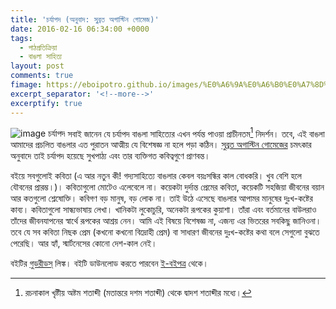 ```yaml
---
title: 'চর্যাপদ (অনুবাদ: সুব্রত অগাস্টিন গোমেজ)'
date: 2016-02-16 06:34:00 +0000
tags:
  - পাঠপ্রতিক্রিয়া
  - বাঙলা সাহিত্য
layout: post
comments: true
fimage: https://eboipotro.github.io/images/%E0%A6%9A%E0%A6%B0%E0%A7%8D%E0%A6%AF%E0%A6%BE%E0%A6%AA%E0%A6%A6-%E0%A6%95%E0%A6%AC%E0%A6%BF%E0%A6%A4%E0%A6%BE-%E0%A6%AA%E0%A7%8D%E0%A6%B0%E0%A6%BE%E0%A6%9A%E0%A7%80%E0%A6%A8-%E0%A6%95%E0%A6%AC%E0%A6%BF.jpg
excerpt_separator: '<!--more-->'
excerptify: true
---
```


![image চর্যাপদ](https://eboipotro.github.io/images/%E0%A6%9A%E0%A6%B0%E0%A7%8D%E0%A6%AF%E0%A6%BE%E0%A6%AA%E0%A6%A6-%E0%A6%95%E0%A6%AC%E0%A6%BF%E0%A6%A4%E0%A6%BE-%E0%A6%AA%E0%A7%8D%E0%A6%B0%E0%A6%BE%E0%A6%9A%E0%A7%80%E0%A6%A8-%E0%A6%95%E0%A6%AC%E0%A6%BF.jpg) সবাই জানেন যে চর্যাপদ বাঙলা সাহিত্যের এখন পর্যন্ত পাওয়া প্রাচীনতম[^1] নিদর্শন। তবে, এই বাঙলা আমাদের প্রচলিত বাঙলার এত পুরাতন আত্মীয় যে বিশেষজ্ঞ না হলে পড়া কঠিন। [সুব্রত অগাস্টিন গোমেজের](https://www.goodreads.com/author/show/13529195.Subrata_Augustine_Gomes) চমৎকার অনুবাদে তাই চর্যাপদ হয়েছে সুখপাঠ্য এবং তার ব্যক্তিগত কবিত্বগুণে প্রাণবন্ত।

বইয়ে সবগুলোই কবিতা (এ আর নতুন কী! গদ্যসাহিত্যে বাঙলার কেবল বয়ঃসন্ধির কাল বোধকরি। খুব বেশি হলে যৌবনের প্রারম্ভ।)। কবিতাগুলো মোটেও এলেবেলে না। কয়েকটা দুর্দান্ত প্রেমের কবিতা, কয়েকটি সহজিয়া জীবনের বয়ান আর কতগুলো শ্লেষোক্তি। কবিগণ বড় মানুষ, বড় লোক না। তাই উঠে এসেছে বাঙলার আপামর মানুষের দুঃখ-কষ্টের কাব্য। কবিতাগুলো সান্ধ্যভাষায় লেখা। খানিকটা লুকোচুরি, অনেকটা রূপকের কুয়াশা। তাঁরা এবং বর্তমানের বাউলরাও তাঁদের জীবনযাপনের স্বার্থে রূপকের আশ্রয় নেন। আমি এই বিষয়ে বিশেষজ্ঞ না, এজন্য এর ভিতরের সবকিছু জানিওনা। তবে যে সব কবিতা নিছক প্রেম (কখনো কখনো বিদ্রোহী প্রেম) বা সাধারণ জীবনের দুঃখ-কষ্টের কথা বলে সেগুলো বুঝতে পেরেছি। আর হ্যাঁ, স্মার্টনেসের কোনো দেশ-কাল নেই।

<!--more-->

বইটির [গুডরীডস্](https://www.goodreads.com/book/show/28374897) লিঙ্ক।
বইটি ডাউনলোড করতে পারবেন [ই-বইপত্র](http://eboipotro.github.io/library/%E0%A6%9A%E0%A6%B0%E0%A7%8D%E0%A6%AF%E0%A6%BE%E0%A6%AA%E0%A6%A6-%E0%A6%95%E0%A6%AC%E0%A6%BF%E0%A6%A4%E0%A6%BE-%E0%A6%AA%E0%A7%8D%E0%A6%B0%E0%A6%BE%E0%A6%9A%E0%A7%80%E0%A6%A8-%E0%A6%95%E0%A6%AC%E0%A6%BF/) থেকে।

[^1]: রচনাকাল খৃষ্টীয় অষ্টম শতাব্দী (মতান্তরে দশম শতাব্দী) থেকে দ্বাদশ শতাব্দীর মধ্যে।
